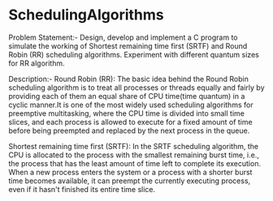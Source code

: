 # SchedulingAlgorithms
Problem Statement:- Design, develop and implement a C program to simulate the working of Shortest remaining
time first (SRTF) and Round Robin (RR) scheduling algorithms. Experiment with different quantum sizes for RR
algorithm.

Description:- Round Robin (RR): The basic idea behind the Round Robin scheduling algorithm is to treat all processes or threads equally and fairly by providing each of them an equal share of CPU time(time quantum) in a cyclic manner.It is one of the most widely used scheduling algorithms for preemptive multitasking, where the CPU time is divided into small time slices, and each process is allowed to execute for a fixed amount of time before being preempted and replaced by the next process in the queue.

Shortest remaining time first (SRTF): In the SRTF scheduling algorithm, the CPU is allocated to the process with the smallest remaining burst time, i.e., the process that has the least amount of time left to complete its execution. When a new process enters the system or a process with a shorter burst time becomes available, it can preempt the currently executing process, even if it hasn't finished its entire time slice.

